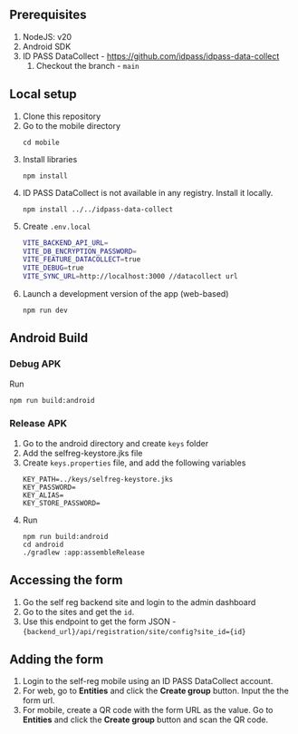 ## Prerequisites
1. NodeJS: v20
2. Android SDK
3. ID PASS DataCollect - https://github.com/idpass/idpass-data-collect
   1. Checkout the branch - `main`


## Local setup
1. Clone this repository
2. Go to the mobile directory
   ```
   cd mobile
   ```
3. Install libraries
   ```
   npm install
   ```
4. ID PASS DataCollect is not available in any registry. Install it locally. 
   ```
   npm install ../../idpass-data-collect
   ```
5. Create `.env.local`
   ```sh
   VITE_BACKEND_API_URL=
   VITE_DB_ENCRYPTION_PASSWORD=
   VITE_FEATURE_DATACOLLECT=true
   VITE_DEBUG=true
   VITE_SYNC_URL=http://localhost:3000 //datacollect url
   ```
6. Launch a development version of the app (web-based)
   ```
   npm run dev
   ```
## Android Build
### Debug APK
   Run
   ```sh
   npm run build:android
   ```
### Release APK
1. Go to the android directory and create `keys` folder
2. Add the selfreg-keystore.jks file
3. Create `keys.properties` file, and add the following variables
   ```
   KEY_PATH=../keys/selfreg-keystore.jks
   KEY_PASSWORD=
   KEY_ALIAS=
   KEY_STORE_PASSWORD=
   ```
4. Run
   ```
   npm run build:android
   cd android
   ./gradlew :app:assembleRelease
   ```


## Accessing the form
1. Go the self reg backend site and login to the admin dashboard
2. Go to the sites and get the `id`.
3. Use this endpoint to get the form JSON - `{backend_url}/api/registration/site/config?site_id={id}`

## Adding the form
1. Login to the self-reg mobile using an ID PASS DataCollect account. 
2. For web, go to **Entities** and click the **Create group** button. Input the the form url.
3. For mobile, create a QR code with the form URL as the value. Go to **Entities** and click the **Create group** button and scan the QR code.

